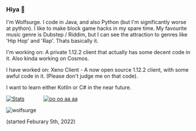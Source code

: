 ### Hiya 👋
I'm Wolfsurge. I code in Java, and also Python (but I'm significantly worse at python). I like to make block game hacks in my spare time. My favourite music genre is Dubstep / Riddim, but I can see the attraction to genres like 'Hip Hop' and 'Rap'. Thats basically it.

I'm working on: A private 1.12.2 client that actually has some decent code in it. Also kinda working on Cosmos.

I have worked on: Xeno Client - A now open source 1.12.2 client, with some awful code in it. (Please don't judge me on that code).

I want to learn either Kotlin or C# in the near future.

 
​[![​Stats](https://github-readme-stats.vercel.app/api?username=wolfsurge&theme=dark)](https://github.com/anuraghazra/github-readme-stats)             [![​oo oo aa aa​](https://github-readme-stats.vercel.app/api/top-langs/?username=master7720&theme=dark)](https://github.com/anuraghazra/github-readme-stats)
<p> <img src="https://komarev.com/ghpvc/?username=wolfsurge&color=8E64D0" alt="wolfsurge" /> </p> (started Feburary 5th, 2022)

<!--
**Wolfsurge/Wolfsurge** is a ✨ _special_ ✨ repository because its `README.md` (this file) appears on your GitHub profile.

Here are some ideas to get you started:

- 🔭 I’m currently working on ...
- 🌱 I’m currently learning ...
- 👯 I’m looking to collaborate on ...
- 🤔 I’m looking for help with ...
- 💬 Ask me about ...
- 📫 How to reach me: ...
- 😄 Pronouns: ...
- ⚡ Fun fact: ...
-->
